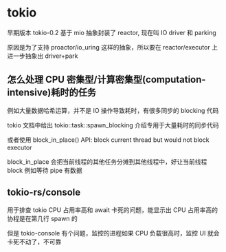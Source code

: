 # tokio

早期版本 tokio-0.2 基于 mio 抽象封装了 reactor, 现在叫 IO driver 和 parking

原因是为了支持 proactor/io_uring 这样的抽象，所以要在 reactor/executor 上进一步抽象出 driver+park

## 怎么处理 CPU 密集型/计算密集型(computation-intensive)耗时的任务

例如大量数据哈希运算，并不是 IO 操作导致耗时，有很多同步的 blocking 代码

tokio 文档中给出 tokio::task::spawn_blocking 介绍专用于大量耗时的同步代码

或者使用 block_in_place() API: block current thread but would not block executor

block_in_place 会把当前线程的其他任务分摊到其他线程中，好让当前线程 block 例如等待 pipe 有数据

## tokio-rs/console

用于排查 tokio CPU 占用率高和 await 卡死的问题，能显示出 CPU 占用率高的协程是在第几行 spawn 的

但是 tokio-console 有个问题，监控的进程如果 CPU 负载很高时，监控 UI 就会卡死不动了，不可靠
